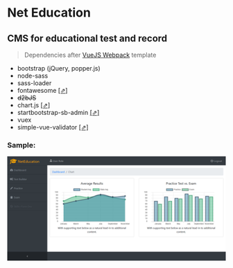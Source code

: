 # Net Education

CMS for educational test and record
-

> Dependencies after [VueJS Webpack](http://vuejs-templates.github.io/webpack/) template
- bootstrap (jQuery, popper.js)
- node-sass
- sass-loader
- fontawesome [[⇗]](https://fontawesome.com/icons?d=gallery&s=solid&m=free)
- ~~d2bJS~~
- chart.js [[⇗]](https://www.chartjs.org/)
- startbootstrap-sb-admin [[⇗]](https://github.com/BlackrockDigital/startbootstrap-sb-admin)
- vuex
- simple-vue-validator [[⇗]](http://simple-vue-validator.maijin.info/#installation)

### Sample:

![screenshot201805242230](_devdir/img/screenshot201805291700.png)
